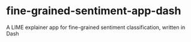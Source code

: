 # fine-grained-sentiment-app-dash
A LIME explainer app for fine-grained sentiment classification, written in Dash
